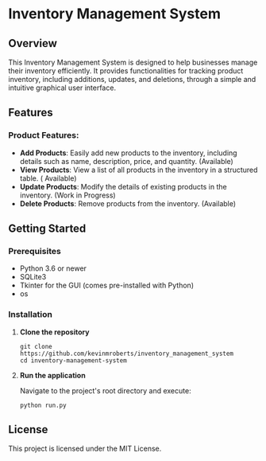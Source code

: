 # Inventory Management System

## Overview
This Inventory Management System is designed to help businesses manage their inventory efficiently. It provides functionalities for tracking product inventory, including additions, updates, and deletions, through a simple and intuitive graphical user interface.

## Features
   ### Product Features:
   - **Add Products**: Easily add new products to the inventory, including details such as name, description, price, and quantity. (Available)
   - **View Products**: View a list of all products in the inventory in a structured table. ( Available)
   - **Update Products**: Modify the details of existing products in the inventory. (Work in Progress)
   - **Delete Products**: Remove products from the inventory. (Available)

## Getting Started

### Prerequisites
- Python 3.6 or newer
- SQLite3
- Tkinter for the GUI (comes pre-installed with Python)
- os

### Installation

1. **Clone the repository**

   ```
   git clone https://github.com/kevinmroberts/inventory_management_system
   cd inventory-management-system
   ```

2. **Run the application**

    Navigate to the project's root directory and execute:

    ```
    python run.py
    ```

## License
This project is licensed under the MIT License.

